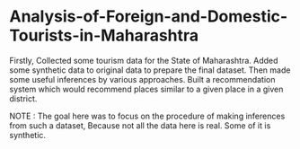 # Analysis-of-Foreign-and-Domestic-Tourists-in-Maharashtra

Firstly, Collected some tourism data for the State of Maharashtra.
Added some synthetic data to original data to prepare the final dataset.
Then made some useful inferences by various approaches.
Built a recommendation system which would recommend places similar to a given place in a given district.

NOTE : The goal here was to focus on the procedure of making inferences from such a dataset, Because not all the data here is real. Some of it is synthetic.
